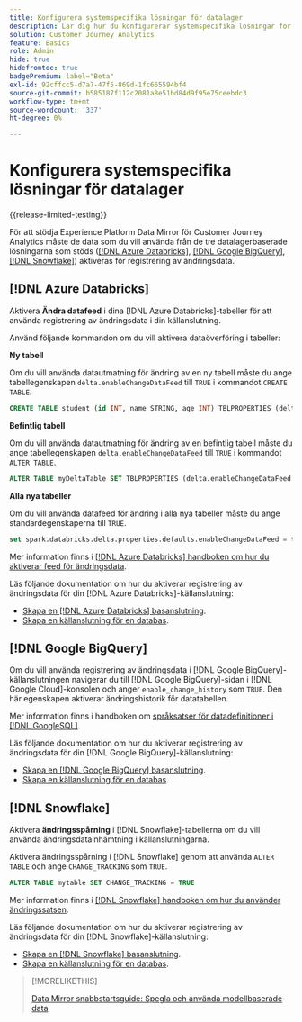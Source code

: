 ```yaml
---
title: Konfigurera systemspecifika lösningar för datalager
description: Lär dig hur du konfigurerar systemspecifika lösningar för datalager för Experience Platform Data Mirror för Customer Journey Analytics
solution: Customer Journey Analytics
feature: Basics
role: Admin
hide: true
hidefromtoc: true
badgePremium: label="Beta"
exl-id: 92cffcc5-d7a7-47f5-869d-1fc665594bf4
source-git-commit: b585187f112c2081a8e51bd84d9f95e75ceebdc3
workflow-type: tm+mt
source-wordcount: '337'
ht-degree: 0%

---
```


# Konfigurera systemspecifika lösningar för datalager

{{release-limited-testing}}

För att stödja Experience Platform Data Mirror för Customer Journey Analytics måste de data som du vill använda från de tre datalagerbaserade lösningarna som stöds ([[!DNL Azure Databricks]](#azure-databricks), [[!DNL Google BigQuery]](#google-bigquery), [[!DNL Snowflake]](#snowflake)) aktiveras för registrering av ändringsdata.


## [!DNL Azure Databricks]

Aktivera **Ändra datafeed** i dina [!DNL Azure Databricks]-tabeller för att använda registrering av ändringsdata i din källanslutning.

Använd följande kommandon om du vill aktivera dataöverföring i tabeller:

**Ny tabell**

Om du vill använda datautmatning för ändring av en ny tabell måste du ange tabellegenskapen `delta.enableChangeDataFeed` till `TRUE` i kommandot `CREATE TABLE`.

```sql
CREATE TABLE student (id INT, name STRING, age INT) TBLPROPERTIES (delta.enableChangeDataFeed = true)
```

**Befintlig tabell**

Om du vill använda datautmatning för ändring av en befintlig tabell måste du ange tabellegenskapen `delta.enableChangeDataFeed` till `TRUE` i kommandot `ALTER TABLE`.

```sql
ALTER TABLE myDeltaTable SET TBLPROPERTIES (delta.enableChangeDataFeed = true)
```

**Alla nya tabeller**

Om du vill använda datafeed för ändring i alla nya tabeller måste du ange standardegenskaperna till `TRUE`.

```sql
set spark.databricks.delta.properties.defaults.enableChangeDataFeed = true;
```

Mer information finns i [[!DNL Azure Databricks] handboken om hur du aktiverar feed för ändringsdata](https://docs.databricks.com/aws/en/delta/delta-change-data-feed#enable-change-data-feed).

Läs följande dokumentation om hur du aktiverar registrering av ändringsdata för din [!DNL Azure Databricks]-källanslutning:

* [Skapa en [!DNL Azure Databricks] basanslutning](https://experienceleague.adobe.com/sv/docs/experience-platform/sources/api-tutorials/create/databases/databricks).
* [Skapa en källanslutning för en databas](https://experienceleague.adobe.com/sv/docs/experience-platform/sources/api-tutorials/collect/database-nosql#create-a-source-connection).

## [!DNL Google BigQuery]

Om du vill använda registrering av ändringsdata i [!DNL Google BigQuery]-källanslutningen navigerar du till [!DNL Google BigQuery]-sidan i [!DNL Google Cloud]-konsolen och anger `enable_change_history` som `TRUE`. Den här egenskapen aktiverar ändringshistorik för datatabellen.

Mer information finns i handboken om [språksatser för datadefinitioner i  [!DNL GoogleSQL]](https://cloud.google.com/bigquery/docs/reference/standard-sql/data-definition-language#table_option_list).

Läs följande dokumentation om hur du aktiverar registrering av ändringsdata för din [!DNL Google BigQuery]-källanslutning:

* [Skapa en [!DNL Google BigQuery] basanslutning](https://experienceleague.adobe.com/sv/docs/experience-platform/sources/api-tutorials/create/databases/bigquery).
* [Skapa en källanslutning för en databas](https://experienceleague.adobe.com/sv/docs/experience-platform/sources/api-tutorials/collect/database-nosql#create-a-source-connection).

## [!DNL Snowflake]

Aktivera **ändringsspårning** i [!DNL Snowflake]-tabellerna om du vill använda ändringsdatainhämtning i källanslutningarna.

Aktivera ändringsspårning i [!DNL Snowflake] genom att använda `ALTER TABLE` och ange `CHANGE_TRACKING` som `TRUE`.

```sql
ALTER TABLE mytable SET CHANGE_TRACKING = TRUE
```

Mer information finns i [[!DNL Snowflake] handboken om hur du använder ändringssatsen](https://docs.snowflake.com/en/sql-reference/constructs/changes#usage-notes).

Läs följande dokumentation om hur du aktiverar registrering av ändringsdata för din [!DNL Snowflake]-källanslutning:

* [Skapa en [!DNL Snowflake] basanslutning](https://experienceleague.adobe.com/sv/docs/experience-platform/sources/api-tutorials/create/databases/snowflake).
* [Skapa en källanslutning för en databas](https://experienceleague.adobe.com/sv/docs/experience-platform/sources/api-tutorials/collect/database-nosql#create-a-source-connection).


>[!MORELIKETHIS]
>
>[Data Mirror snabbstartsguide: Spegla och använda modellbaserade data](model-based.md)
>
